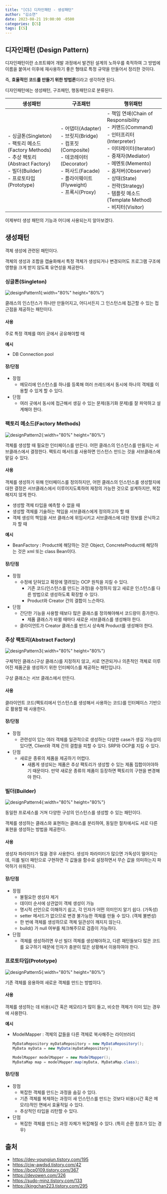 ```yaml
---
title: "[CS] 디자인패턴 - 생성패턴"
author: "김소연"
date: 2023-08-21 19:00:00 -0500
categories: [CS]
tags: [CS]
---
```




## 디자인패턴 (Design Pattern)

디자인패턴이란 소프트웨어 개발 과정에서 발견된 설계의 노하우를 축적하여 그 방법에 이름을 붙여서 이후에 재사용하기 좋은 형태로 특정 규약을 만들어서 정리한 것이다.

즉, **효율적인 코드를 만들기 위한 방법론**이라고 생각하면 된다.



디자인패턴에는 생성패턴, 구조패턴, 행동패턴으로 분류된다.

| 생성패턴                                                     | 구조패턴                                                     | 행위패턴                                                     |
| ------------------------------------------------------------ | ------------------------------------------------------------ | ------------------------------------------------------------ |
| - 싱글톤(Singleton) <br />- 팩토리 메소드(Factory Methods)<br />- 추상 팩토리(Abstract Factory) <br />- 빌더(Builder) <br />- 프로토타입(Prototype) | - 어댑터(Adapter)<br/>- 브릿지(Bridge)<br/>- 컴포짓(Composite)<br/>- 데코레이터(Decorator)<br/>- 퍼사드(Facade)<br/>- 플라이웨이트(Flyweight)<br />- 프록시(Proxy) | - 책임 연쇄(Chain of Responsibility<br/>- 커맨드(Command)<br/>- 인터프리터(Interpreter)<br/>- 이터레이터(Iterator)<br/>- 중재자(Mediator)<br/>- 메멘토(Memento)<br/>- 옵저버(Observer)<br/>- 상태(State)<br/>- 전략(Strategy)<br/>- 템플릿 메소드(Template Method)<br/>- 비지터(Visitor) |



이제부터 생성 패턴의 기능과 어디에 사용되는지 알아보겠다.



## 생성패턴

객체 생성에 관련된 패턴이다. 

객체의 생성과 조합을 캡슐화해서 특정 객체가 생성되거나 변경되어도 프로그램 구조에 영향을 크게 받지 않도록 유연성을 제공한다.



### 싱글톤(Singleton)

![designPattern1](/assets/img/designPattern1.png){:width="80%" height="80%"}

클래스의 인스턴스가 하나만 만들어지고, 어디서든지 그 인스턴스에 접근할 수 있는 접근점을 제공하는 패턴이다.



#### 사용

주로 특정 객체를 여러 곳에서 공유해야할 때

**예시**

- DB Connection pool



#### 장/단점

- 장점
  - 메모리에 인스턴스를 하나를 등록해 여러 쓰레드에서 동시에 하나의 객체를 이용할 수 있게 할 수 있다.
- 단점
  - 여러 곳에서 동시에 접근해서 생길 수 있는 문제(동기화 문제)를 잘 파악하고 설계해야 한다.



### 팩토리 메소드(Factory Methods)

![designPattern2](/assets/img/designPattern2.png){:width="80%" height="80%"}

객체를 생성할 때 필요한 인터페이스를 만든다. 어떤 클래스의 인스턴스를 만들지는 서브클래스에서 결정한다. 팩토리 메서드를 사용하면 인스턴스 만드는 것을 서브클래스에 맡길 수 있다.



#### 사용

객체를 생성하기 위해 인터페이스를 정의하지만, 어떤 클래스의 인스턴스를 생성할지에 대한 결정은 서브클래스에서 이루어지도록하여 재정의 가능한 것으로 설계하지만, 복잡해지지 않게 한다.

- 생성할 객체 타입을 예측할 수 없을 때
- 생성할 객체를 기술하는 책임을 서브클래스에게 정의하고자 할 때
- 객체 생성의 책임을 서브 클래스에 위임시키고 서브클래스에 대한 정보를 은닉하고자 할 때

**예시**

- BeanFactory : Product에 해당하는 것은 Object, ConcreteProduct에 해당하는 것은 xml 또는 class Bean이다.



#### 장/단점

- 장점
  - 수정에 닫혀있고 확장에 열려있는 OCP 원칙을 지킬 수 있다.
    - 기존 코드(인스턴스를 만드는 과정)을 수정하지 않고 새로운 인스턴스를 다른 방법으로 생성하도록 확장할 수 있다.
    - Product와 Creator 간의 결합이 느슨하다.
- 단점
  - 간단한 기능을 사용할 때보다 많은 클래스를 정의해야해서 코드량이 증가한다.
    - 제품 클래스가 바뀔 때마다 새로운 서브클래스를 생성해야 한다.
  - 클라이언트가 Creator 클래스를 반드시 상속해 Product를 생성해야 한다.



### 추상 팩토리(Abstract Factory) 

![designPattern3](/assets/img/designPattern3.png){:width="80%" height="80%"}

구체적인 클래스(구상 클래스)를 지정하지 않고, 
서로 연관되거나 의존적인 객체로 이루어진 제품군을 생성하기 위한 인터페이스를 제공하는 패턴입니다.

구상 클래스는 서브 클래스에서 만든다.



#### 사용

클라이언트 코드(팩토리에서 인스턴스를 생성해서 사용하는 코드)를 인터페이스 기반으로 활용할 때 사용한다.



#### 장/단점

- 장점
  - 관련성이 있는 여러 객체를 일관적으로 생성하는 다양한 case가 생길 가능성이 있다면,
    Client와 객체 간의 결합을 피할 수 있다. SRP와 OCP를 지킬 수 있다.
- 단점
  - 새로운 종류의 제품을 제공하기 어렵다.
    - 새롭게 생성되는 제품은 추상 팩토리가 생성할 수 있는 제품 집합이어야하기 때문이다. 만약 새로운 종류의 제품이 등장하면 팩토리의 구현을 변경해야 한다.



### 빌더(Builder)

![designPattern4](/assets/img/designPattern4.png){:width="80%" height="80%"}

동일한 프로세스를 거쳐 다양한 구성의 인스턴스를 생성할 수 있는 패턴이다.

객체를 생성하는 클래스와 표현하는 클래스를 분리하여, 동일한 절차에서도 서로 다른 표현을 생성하는 방법을 제공한다.



#### 사용

생성자 파라미터가 많을 경우 사용한다. 생성자 파라미터가 많으면 가독성이 떨어지는데, 이를 빌더 패턴으로 구현하면 각 값들을 함수로 설정하면서 무슨 값을 의미하는지 파악하기 쉬워진다.



#### 장/단점

- 장점
  - 불필요한 생성자 제거
  - 데이터 순서에 상관없이 객체 생성이 가능
  - 명시적 선언으로 이해하기 쉽고, 각 인자가 어떤 의미인지 알기 쉽다. (가독성)
  - setter 메서드가 없으므로 변경 불가능한 객체를 만들 수 있다. (객체 불변성)
  - 한 번에 객체를 생성하므로 객체 일관성이 깨지지 않는다.
  - build() 가 null 여부를 체크해주므로 검증이 가능하다.
- 단점
  - 객체를 생성하려면 우선 빌더 객체를 생성해야하고, 다른 패턴들보다 많은 코드를 요구하기 때문에 인자가 충분이 많은 상황해서 이용하여야 한다.



### 프로토타입(Prototype)

![designPattern5](/assets/img/designPattern5.png){:width="80%" height="80%"}

기존 객체를 응용하여 새로운 객체를 만드는 방법이다.



#### 사용

객체를 생성하는 데 비용(시간 혹은 메모리)가 많이 들고, 비슷한 객체가 이미 있는 경우에 사용한다.

**예시**

- ModelMapper : 객체의 값들을 다른 객체로 복사해주는 라이브러리

  ```java
  MyDataRepository myDataRepository = new MyDataRepository();
  MyData myData = new MyData(myDataRepository);
  
  ModelMapper modelMapper = new ModelMapper();
  MyDataMap map = modelMapper.map(myData, MyDataMap.class);
  ```

  

#### 장/단점

- 장점
  - 복잡한 객체를 만드는 과정을 숨길 수 있다.
  - 기존 객체를 복제하는 과정이 새 인스턴스를 만드는 것보다 비용(시간 혹은 메모리)적인 면에서 효율적일 수 있다.
  - 추상적인 타입을 리턴할 수 있다.
- 단점
  - 복잡한 객체를 만드는 과정 자체가 복잡해질 수 있다. (특히 순환 참조가 있는 경우)





## 출처

- https://dev-youngjun.tistory.com/195
- https://cjw-awdsd.tistory.com/42
- https://bcp0109.tistory.com/367
- https://devowen.com/326
- https://sudo-minz.tistory.com/133
- https://kingchan223.tistory.com/295